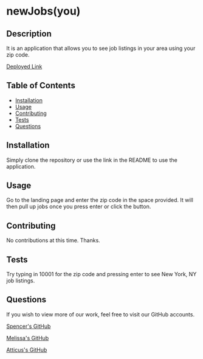 # newJobs(you)

## Description

It is an application that allows you to see job listings in your area using your zip code.

[Deployed Link](https://spencerhulse.github.io/newJobs-you/landingpage.html)

## Table of Contents

- [Installation](#installation)
- [Usage](#usage)
- [Contributing](#contributing)
- [Tests](#tests)
- [Questions](#questions)
  <a name="installation"></a>

## Installation

Simply clone the repository or use the link in the README to use the application.
<a name="usage"></a>

## Usage

Go to the landing page and enter the zip code in the space provided. It will then pull up jobs once you press enter or click the button.

<a name="contributing"></a>

## Contributing

No contributions at this time. Thanks.
<a name="tests"></a>

## Tests

Try typing in 10001 for the zip code and pressing enter to see New York, NY job listings.
<a name="questions"></a>

## Questions

If you wish to view more of our work, feel free to visit our GitHub accounts.

[Spencer's GitHub](https://github.com/SpencerHulse)

[Melissa's GitHub](https://github.com/mets0811)

[Atticus's GitHub](https://github.com/Atticus-Robinson)
